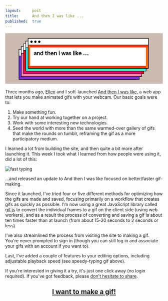 ```yaml
---
layout:     post
title:      And then I was like ...
published:  true
---
```


![And then I was like ...](/assets/atiwl.png)

Three months ago, [Ellen](http://ellenflaherty.com/) and I soft-launched [And then I was like](https://andtheniwaslike.co/), a web app that lets you make animated gifs with your webcam. Our basic goals were to:

1. Make something fun.
2. Try our hand at working together on a project.
3. Work with some interesting new technologies.
4. Seed the world with more than the same warmed-over gallery of gifs that make the rounds on tumblr, reframing the gif as a more participatory medium.

I learned a lot from building the site, and then quite a bit more after launching it. This week I took what I learned from how people were using it, did a lot of this:

![fast typing](https://s3.amazonaws.com/atiwl/gifs%2F1399482729819-nthgt9wbm1oo5hfr-e50db1cc597e6436ed87d2c31eb52571%2Fblob.gif)

...and released an update to And then I was like focused on better/faster gif-making.

Since it launched, I've tried four or five different methods for optimizing how the gifs are made and saved, focusing primarily on a workflow that creates gifs as quickly as possible. I'm now using a great JavaScript library called [gif.js](http://jnordberg.github.io/gif.js/) to convert the individual frames to a gif on the client side (using web workers), and as a result the process of converting and saving a gif is about ten times faster than at launch (from about 15-20 seconds to 2 seconds or less).

I've also streamlined the process from visiting the site to making a gif. You're never prompted to sign in (though you can still log in and associate your gifs with an account if you want to).

Last, I've added a couple of features to your editing options, including adjustable playback speed (see speedy-typing gif above).

If you're interested in giving it a try, it's just one click away (no login required). If you've got feedback, please [don't hesitate to share](mailto:hi@andtheniwaslike.co?subject=You%20asked%20for%20it).

<h2 style="text-align: center"><a href="https://andtheniwaslike.co/gifs/new">I want to make a gif!</a></h2>
